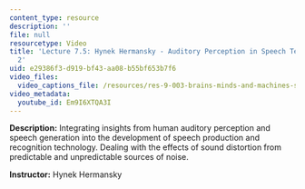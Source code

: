 ```yaml
---
content_type: resource
description: ''
file: null
resourcetype: Video
title: 'Lecture 7.5: Hynek Hermansky - Auditory Perception in Speech Technology Part
  2'
uid: e29386f3-d919-bf43-aa08-b55bf653b7f6
video_files:
  video_captions_file: /resources/res-9-003-brains-minds-and-machines-summer-course-summer-2015/unit-7.-audition-and-speech/lecture-7.5-hynek-hermansky-auditory-perception-in-speech-technology-part-2/Em9I6XTQA3I.vtt
video_metadata:
  youtube_id: Em9I6XTQA3I
---
```


**Description:** Integrating insights from human auditory perception and speech generation into the development of speech production and recognition technology. Dealing with the effects of sound distortion from predictable and unpredictable sources of noise.

**Instructor:** Hynek Hermansky